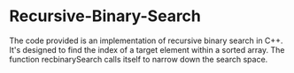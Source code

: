 # Recursive-Binary-Search
The code provided is an implementation of recursive binary search in C++. It's designed to find the index of a target element within a sorted array. The function recbinarySearch calls itself to narrow down the search space.
